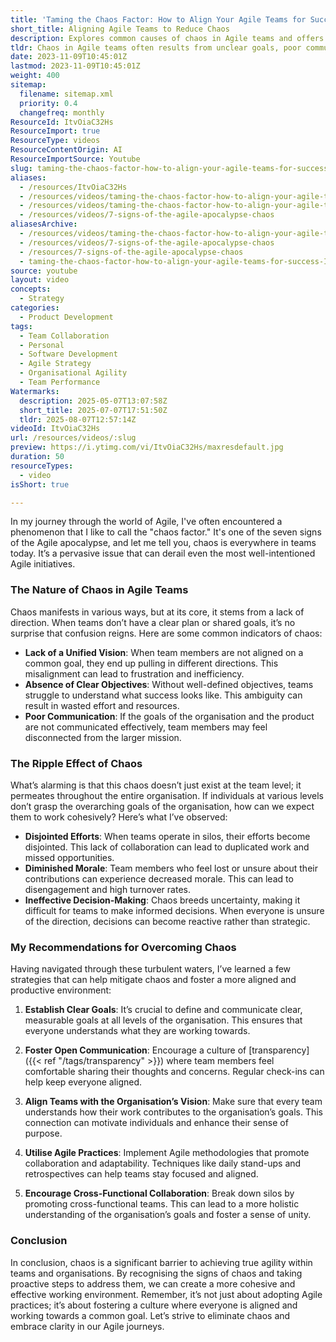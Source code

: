 ```yaml
---
title: 'Taming the Chaos Factor: How to Align Your Agile Teams for Success'
short_title: Aligning Agile Teams to Reduce Chaos
description: Explores common causes of chaos in Agile teams and offers practical strategies to improve alignment, communication, and collaboration for better team performance.
tldr: Chaos in Agile teams often results from unclear goals, poor communication, and lack of alignment, leading to disjointed work, low morale, and ineffective decisions. To address this, set clear objectives, ensure open communication, and align teams with the organisation’s vision. Focus on fostering collaboration and regularly reinforcing shared goals to create a more productive and unified environment.
date: 2023-11-09T10:45:01Z
lastmod: 2023-11-09T10:45:01Z
weight: 400
sitemap:
  filename: sitemap.xml
  priority: 0.4
  changefreq: monthly
ResourceId: ItvOiaC32Hs
ResourceImport: true
ResourceType: videos
ResourceContentOrigin: AI
ResourceImportSource: Youtube
slug: taming-the-chaos-factor-how-to-align-your-agile-teams-for-success
aliases:
  - /resources/ItvOiaC32Hs
  - /resources/videos/taming-the-chaos-factor-how-to-align-your-agile-teams-for-success-ItvOiaC32Hs
  - /resources/videos/taming-the-chaos-factor-how-to-align-your-agile-teams-for-success
  - /resources/videos/7-signs-of-the-agile-apocalypse-chaos
aliasesArchive:
  - /resources/videos/taming-the-chaos-factor-how-to-align-your-agile-teams-for-success
  - /resources/videos/7-signs-of-the-agile-apocalypse-chaos
  - /resources/7-signs-of-the-agile-apocalypse-chaos
  - taming-the-chaos-factor-how-to-align-your-agile-teams-for-success-ItvOiaC32Hs
source: youtube
layout: video
concepts:
  - Strategy
categories:
  - Product Development
tags:
  - Team Collaboration
  - Personal
  - Software Development
  - Agile Strategy
  - Organisational Agility
  - Team Performance
Watermarks:
  description: 2025-05-07T13:07:58Z
  short_title: 2025-07-07T17:51:50Z
  tldr: 2025-08-07T12:57:14Z
videoId: ItvOiaC32Hs
url: /resources/videos/:slug
preview: https://i.ytimg.com/vi/ItvOiaC32Hs/maxresdefault.jpg
duration: 50
resourceTypes:
  - video
isShort: true

---
```

In my journey through the world of Agile, I've often encountered a phenomenon that I like to call the "chaos factor." It's one of the seven signs of the Agile apocalypse, and let me tell you, chaos is everywhere in teams today. It’s a pervasive issue that can derail even the most well-intentioned Agile initiatives. 

### The Nature of Chaos in Agile Teams

Chaos manifests in various ways, but at its core, it stems from a lack of direction. When teams don’t have a clear plan or shared goals, it’s no surprise that confusion reigns. Here are some common indicators of chaos:

- **Lack of a Unified Vision**: When team members are not aligned on a common goal, they end up pulling in different directions. This misalignment can lead to frustration and inefficiency.
- **Absence of Clear Objectives**: Without well-defined objectives, teams struggle to understand what success looks like. This ambiguity can result in wasted effort and resources.
- **Poor Communication**: If the goals of the organisation and the product are not communicated effectively, team members may feel disconnected from the larger mission.

### The Ripple Effect of Chaos

What’s alarming is that this chaos doesn’t just exist at the team level; it permeates throughout the entire organisation. If individuals at various levels don’t grasp the overarching goals of the organisation, how can we expect them to work cohesively? Here’s what I’ve observed:

- **Disjointed Efforts**: When teams operate in silos, their efforts become disjointed. This lack of collaboration can lead to duplicated work and missed opportunities.
- **Diminished Morale**: Team members who feel lost or unsure about their contributions can experience decreased morale. This can lead to disengagement and high turnover rates.
- **Ineffective Decision-Making**: Chaos breeds uncertainty, making it difficult for teams to make informed decisions. When everyone is unsure of the direction, decisions can become reactive rather than strategic.

### My Recommendations for Overcoming Chaos

Having navigated through these turbulent waters, I’ve learned a few strategies that can help mitigate chaos and foster a more aligned and productive environment:

1. **Establish Clear Goals**: It’s crucial to define and communicate clear, measurable goals at all levels of the organisation. This ensures that everyone understands what they are working towards.
   
2. **Foster Open Communication**: Encourage a culture of [transparency]({{< ref "/tags/transparency" >}}) where team members feel comfortable sharing their thoughts and concerns. Regular check-ins can help keep everyone aligned.

3. **Align Teams with the Organisation’s Vision**: Make sure that every team understands how their work contributes to the organisation’s goals. This connection can motivate individuals and enhance their sense of purpose.

4. **Utilise Agile Practices**: Implement Agile methodologies that promote collaboration and adaptability. Techniques like daily stand-ups and retrospectives can help teams stay focused and aligned.

5. **Encourage Cross-Functional Collaboration**: Break down silos by promoting cross-functional teams. This can lead to a more holistic understanding of the organisation’s goals and foster a sense of unity.

### Conclusion

In conclusion, chaos is a significant barrier to achieving true agility within teams and organisations. By recognising the signs of chaos and taking proactive steps to address them, we can create a more cohesive and effective working environment. Remember, it’s not just about adopting Agile practices; it’s about fostering a culture where everyone is aligned and working towards a common goal. Let’s strive to eliminate chaos and embrace clarity in our Agile journeys.
